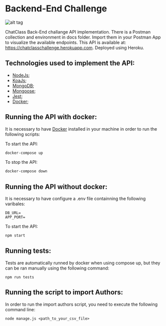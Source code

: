 # Backend-End Challenge
![alt tag](https://static.wixstatic.com/media/7f8adc_d803ec63e9e443a288209456ce076e0f~mv2.png/v1/fill/w_132,h_26,al_c,q_85,usm_0.66_1.00_0.01/ChatClass_logo.webp)

ChatClass Back-End challange API implementation. There is a Postman collection and environment in docs folder. Import them in your Postman App to visualize the available endpoints. This API is available at: https://chatclasschallenge.herokuapp.com. Deployed using Heroku.

## Technologies used to implement the API:

- [NodeJs];
- [KoaJs];
- [MongoDB];
- [Mongoose];
- [Jest];
- [Docker];

## Running the API with docker:

It is necessary to have [Docker] installed in your machine in order to run the following scripts:

To start the API:
```sh
docker-compose up
```
To stop the API:
```sh
docker-compose down
```

## Running the API without docker:

It is necessary to have configure a .env file containning the following varibales:
```
DB_URL=
APP_PORT=
```
To start the API:
```sh
npm start
```

## Running tests:

Tests are automatically runned by docker when using compose up, but they can be ran manually using the following command:
```
npm run tests
```
## Running the script to import Authors:

In order to run the import authors script, you need to execute the following command line:
```
node manage.js <path_to_your_csv_file>
```

[//]: # (These are reference links used in the body of this note and get stripped out when the markdown processor does its job. There is no need to format nicely because it shouldn't be seen. Thanks SO - http://stackoverflow.com/questions/4823468/store-comments-in-markdown-syntax)

   [NodeJs]: <https://nodejs.org/en/>
   [KoaJs]: <https://koajs.com/>
   [Mongoose]: <https://mongoosejs.com/>
   [MongoDB]: <https://www.mongodb.com/pt-br>
   [Jest]: <https://jestjs.io/pt-BR/>
   [Docker]: <https://www.docker.com/>

